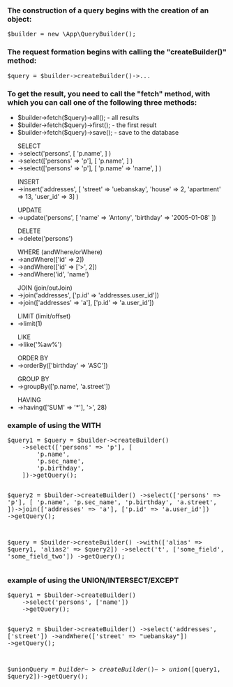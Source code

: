 <h3>
The construction of a query begins with the creation of an object:
</h3>
<pre>
$builder = new \App\QueryBuilder();
</pre>

<h3>
The request formation begins with calling the "createBuilder()" method:
</h3>

<pre>
$query = $builder->createBuilder()->...
</pre>

<h3>
To get the result, you need to call the "fetch" method, with which you can call one of the following three methods:
</h3>
<ul>
<li>
$builder->fetch($query)->all(); - all results
</li>

<li>
$builder->fetch($query)->first(); - the first result
</li>

<li>
$builder->fetch($query)->save(); - save to the database
</li>
</ul>

<ul>
SELECT 
<li>
->select('persons', [
        'p.name',
    ]
)
</li>
<li>
->select(['persons' => 'p'], [
        'p.name',
    ]
)
</li>
<li>
->select(['persons' => 'p'], [
        'p.name' => 'name',
    ]
)
</li>
</ul>

<ul>
INSERT
<li>
->insert('addresses', [
        'street' => 'uebanskay',
        'house' => 2,
        'apartment' => 13,
        'user_id' => 3]
)
</li>
</ul>

<ul>
UPDATE

<li>
->update('persons', [
        'name' => 'Antony',
        'birthday' => '2005-01-08'
    ])
</li>
</ul>

<ul>
DELETE

<li>
->delete('persons')
</li>
</ul>

<ul>
WHERE (andWhere/orWhere)
<li>
->andWhere(['id' => 2])
</li>
<li>
->andWhere(['id' => ['>', 2])
</li>
<li>
->andWhere('id', 'name')
</li>
</ul>

<ul>
JOIN (join/outJoin)

<li>
->join('addresses', ['p.id' => 'addresses.user_id'])
</li>
<li>
->join(['addresses' => 'a'], ['p.id' => 'a.user_id'])
</li>
</ul>

<ul>
LIMIT (limit/offset)
<li>
->limit(1)
</li>
</ul>

<ul>
LIKE

<li>
->like('%aw%')
</li>
</ul>

<ul>
ORDER BY

<li>
->orderBy(['birthday' => 'ASC'])
</li>
</ul>

<ul>
GROUP BY

<li>
->groupBy(['p.name', 'a.street'])
</li>
</ul>

<ul>
HAVING

<li>
->having(['SUM' => '*'], '>', 28)
</li>
</ul>

<h3>example of using the WITH</h3>
<pre>
$query1 = $query = $builder->createBuilder()
    ->select(['persons' => 'p'], [
        'p.name',
        'p.sec_name',
        'p.birthday',
    ])->getQuery();

$query2 = $builder->createBuilder()
->select(['persons' => 'p'], [
'p.name',
'p.sec_name',
'p.birthday',
'a.street',
])->join(['addresses' => 'a'], ['p.id' => 'a.user_id'])
->getQuery();

$query = $builder->createBuilder()
->with(['alias' => $query1, 'alias2' => $query2])
->select('t', ['some_field', 'some_field_two'])
->getQuery();
</pre>

<h3>example of using the UNION/INTERSECT/EXCEPT</h3>
<pre>
$query1 = $builder->createBuilder()
    ->select('persons', ['name'])
    ->getQuery();

$query2 = $builder->createBuilder()
    ->select('addresses', ['street'])
    ->andWhere(['street' => "uebanskay"])
    ->getQuery();

$unionQuery = $builder->createBuilder()->union([$query1, $query2])->getQuery();
</pre>
